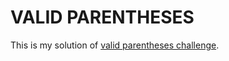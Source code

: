 # VALID PARENTHESES

This is my solution of [valid parentheses challenge](https://www.codeeval.com/open_challenges/68/).
